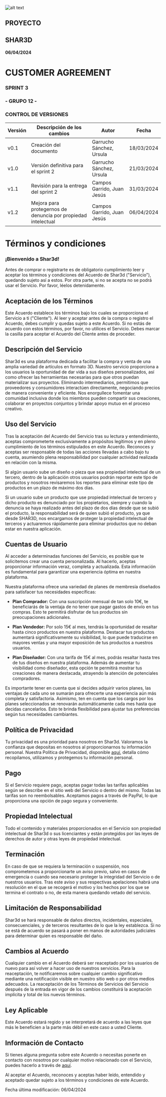 ![alt text](/img/logo.png)

## **PROYECTO**

## **SHAR3D**

#### 06/04/2024

# **CUSTOMER AGREEMENT**

### **SPRINT 3**

### **- GRUPO 12 -**

### **CONTROL DE VERSIONES**

| **Versión** | **Descripción de los cambios** | **Autor** | **Fecha** |
| --- | --- | --- | --- |
| v0.1 | Creación del documento | Garrucho Sánchez, Ursula | 18/03/2024 |
| v1.0 | Versión definitiva para el sprint 2 | Garrucho Sánchez, Ursula | 21/03/2024 |
| v1.1 | Revisión para la entrega del sprint 2 | Campos Garrido, Juan Jesús | 31/03/2024 |
| v1.2 | Mejora para protegernos de denuncia por propiedad intelectual | Campos Garrido, Juan Jesús | 06/04/2024 |

# Términos y condiciones

### ¡Bienvenido a Shar3d!

Antes de comprar o registrarte es de obligatorio cumplimiento leer y aceptar los términos y condiciones del Acuerdo de Shar3d ("Servicio"), quedando sujeto así a estos. Por otra parte, si no se acepta no se podrá usar el Servicio. Por favor, léelos detenidamente.

## Aceptación de los Términos

Este Acuerdo establece los términos bajo los cuales se proporciona el Servicio a ti ("Cliente"). Al leer y aceptar antes de la compra o registro el Acuerdo, debes cumplir y quedas sujeto a este Acuerdo. Si no estás de acuerdo con estos términos, por favor, no utilices el Servicio. Debes marcar la casilla para aceptar el Acuerdo del Cliente antes de proceder.

## Descripción del Servicio

Shar3d es una plataforma dedicada a facilitar la compra y venta de una amplia variedad de artículos en formato 3D. Nuestro servicio proporciona a los usuarios la oportunidad de dar vida a sus diseños personalizados, así como ofrecer las herramientas necesarias para que otros puedan materializar sus proyectos. Eliminando intermediarios, permitimos que proveedores y consumidores interactúen directamente, negociando precios de manera conveniente y eficiente. Nos enorgullece fomentar una comunidad inclusiva donde los miembros pueden compartir sus creaciones, colaborar en proyectos conjuntos y brindar apoyo mutuo en el proceso creativo.

## Uso del Servicio

Tras la aceptación del Acuerdo del Servicio tras su lectura y entendimiento, aceptas comprometerte exclusivamente a propósitos legítimos y en pleno cumplimiento de los términos estipulados en este Acuerdo. Reconoces y aceptas ser responsable de todas las acciones llevadas a cabo bajo tu cuenta, asumiendo plena responsabilidad por cualquier actividad realizada en relación con la misma.

Si algún usuario sube un diseño o pieza que sea propiedad intelectual de un tercero, dentro de la aplicación otros usuarios podrán reportar este tipo de productos y nosotros revisaremos los reportes para eliminar este tipo de productos en un plazo de máximo dos días.

Si un usuario sube un producto que use propiedad intelectual de tercero y dicho producto es denunciado por los propietarios, siempre y cuando la denuncia se haya realizado antes del plazo de dos días desde que se subió el producto, la responsabilidad será de quien subió el producto, ya que desde SHAR3D, nos encargamos de proteger la propiedad intelectual de terceros y actuaremos rápidamente para eliminar productos que no deban estar en nuestra aplicación.


## Cuentas de Usuario

Al acceder a determinadas funciones del Servicio, es posible que te solicitemos crear una cuenta personalizada. Al hacerlo, aceptas proporcionar información veraz, completa y actualizada. Esta información es fundamental para garantizar una experiencia óptima en nuestra plataforma.

Nuestra plataforma ofrece una variedad de planes de membresía diseñados para satisfacer tus necesidades específicas:

- **Plan Comprador:**
  Con una suscripción mensual de tan solo 10€, te beneficiarás de la ventaja de no tener que pagar gastos de envío en tus compras. Esto te permitirá disfrutar de tus productos sin preocupaciones adicionales.

- **Plan Vendedor:**
  Por solo 15€ al mes, tendrás la oportunidad de resaltar hasta cinco productos en nuestra plataforma. Destacar tus productos aumentará significativamente su visibilidad, lo que puede traducirse en mayores ventas y una mayor exposición de tus productos a nuestros usuarios.

- **Plan Diseñador:**
  Con una tarifa de 15€ al mes, podrás resaltar hasta tres de tus diseños en nuestra plataforma. Además de aumentar tu visibilidad como diseñador, esta opción te permitirá mostrar tus creaciones de manera destacada, atrayendo la atención de potenciales compradores.

Es importante tener en cuenta que si decides adquirir varios planes, las ventajas de cada uno se sumarán para ofrecerte una experiencia aún más completa y satisfactoria. Asimismo, ten en cuenta que los cargos por los planes seleccionados se renovarán automáticamente cada mes hasta que decidas cancelarlos. Esto te brinda flexibilidad para ajustar tus preferencias según tus necesidades cambiantes.

## Política de Privacidad

Tu privacidad es una prioridad para nosotros en Shar3d. Valoramos la confianza que depositas en nosotros al proporcionarnos tu información personal. Nuestra Política de Privacidad, disponible [aquí](/docs/Costumer%20agreement/Privacy%20policy), detalla cómo recopilamos, utilizamos y protegemos tu información personal.

## Pago

Si el Servicio requiere pago, aceptas pagar todas las tarifas aplicables según se describe en el sitio web del Servicio o dentro del mismo. Todas las tarifas son no reembolsables. Aceptamos pagos a través de PayPal, lo que proporciona una opción de pago segura y conveniente.

## Propiedad Intelectual

Todo el contenido y materiales proporcionados en el Servicio son propiedad intelectual de Shar3d o sus licenciantes y están protegidos por las leyes de derechos de autor y otras leyes de propiedad intelectual.

## Terminación

En caso de que se requiera la terminación o suspensión, nos comprometemos a proporcionarte un aviso previo, salvo en casos de emergencia o cuando sea necesario proteger la integridad del Servicio o de nuestros usuarios. Tras este aviso y sus respectivas apelaciones habrá una resolución en el que se recogerá el motivo y los hechos por los que se termina el contrato o no, de esta manera quedando vetado del servicio.

## Limitación de Responsabilidad

Shar3d se hará responsable de daños directos, incidentales, especiales, consecuenciales, y de terceros resultantes de lo que la ley establezca. Si no se está de acuerdo se pasará a poner en manos de autoridades judiciales para determinar quien es responsable del daño.

## Cambios al Acuerdo

Cualquier cambio en el Acuerdo deberá ser reaceptado por los usuarios de nuevo para así volver a hacer uso de nuestros servicios. Para la reaceptación, te notificaremos sobre cualquier cambio significativo mediante una notificación visible en nuestro sitio web o por otros medios adecuados. La reaceptación de los Términos de Servicios del Servicio después de la entrada en vigor de los cambios constituirá la aceptación implícita y total de los nuevos términos.

## Ley Aplicable

Este Acuerdo estará regido y se interpretará de acuerdo a las leyes que más le beneficien a la parte más débil en este caso a usted Cliente.

## Información de Contacto

Si tienes alguna pregunta sobre este Acuerdo o necesitas ponerte en contacto con nosotros por cualquier motivo relacionado con el Servicio, puedes hacerlo a través de [aquí](https://landing-page-shar3d.vercel.app/#home).

Al aceptar el Acuerdo, reconoces y aceptas haber leído, entendido y aceptado quedar sujeto a los términos y condiciones de este Acuerdo.

Fecha última modificación: 06/04/2024
